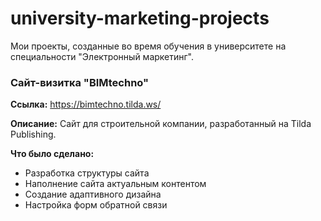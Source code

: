 # university-marketing-projects
Мои проекты, созданные во время обучения в университете на специальности "Электронный маркетинг".

### Сайт-визитка "BIMtechno"
**Ссылка:** https://bimtechno.tilda.ws/

**Описание:** Сайт для строительной компании, разработанный на Tilda Publishing.

**Что было сделано:**
- Разработка структуры сайта
- Наполнение сайта актуальным контентом
- Создание адаптивного дизайна
- Настройка форм обратной связи
